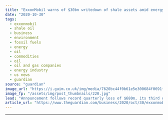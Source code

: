 ```yaml
---
title: "ExxonMobil warns of $30bn writedown of shale assets amid energy price slump"
date: "2020-10-30"
tags: 
  - exxonmobil
  - shale oil
  - business
  - environment
  - fossil fuels
  - energy
  - oil
  - commodities
  - oil
  - oil and gas companies
  - energy industry
  - us news
  - guardian
source: "guardian"
image_url: "https://i.guim.co.uk/img/media/7620bc44f0b61e5e300684f0691fba5f396d4f79/0_40_5760_3459/master/5760.jpg?width=460&quality=85&auto=format&fit=max&s=267337d2ea2401bf4554ff110f551305"
image_fp: "/assets/img/post_thumbnails/220.jpg"
lead: "Announcement follows record quarterly loss of $680m, its third quarterly deficit in a rowExxonMobil has warned it may write down the value of its US shale assets by up to $30bn (£23.2bn) following a steep drop in global energy prices that has led to ..."
article_url: "https://www.theguardian.com/business/2020/oct/30/exxonmobile-warns-of-30bn-writedown-of-shale-assets-as-energy-prices-fall"
---
```


---
